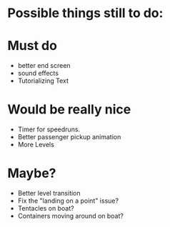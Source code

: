 # Possible things still to do:

# Must do
- better end screen
- sound effects
- Tutorializing Text

# Would be really nice
- Timer for speedruns.
- Better passenger pickup animation
- More Levels

# Maybe?
- Better level transition
- Fix the "landing on a point" issue?
- Tentacles on boat?
- Containers moving around on boat?
